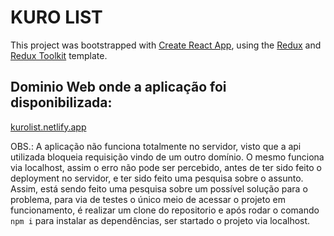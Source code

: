 # KURO LIST

This project was bootstrapped with [Create React App](https://github.com/facebook/create-react-app), using the [Redux](https://redux.js.org/) and [Redux Toolkit](https://redux-toolkit.js.org/) template.

## Dominio Web onde a aplicação foi disponibilizada:
[kurolist.netlify.app]()

OBS.: A aplicação não funciona totalmente no servidor, visto que a api utilizada bloqueia requisição vindo de um outro domínio. O mesmo funciona via localhost, assim o erro não pode ser percebido, antes de ter sido feito o deployment no servidor, e ter sido feito uma pesquisa sobre o assunto. 
Assim, está sendo feito uma pesquisa sobre um possível solução para o problema, para via de testes o único meio de acessar o projeto em funcionamento, é realizar um clone do repositorio e após rodar o comando `npm i` para instalar as dependências, ser startado o projeto via localhost.
